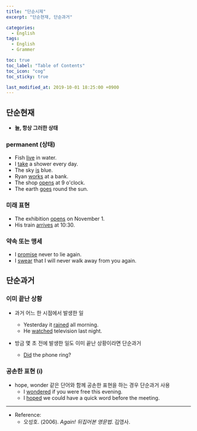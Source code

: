 ```yaml
---
title: "단순시제"
excerpt: "단순현재, 단순과거"

categories:
  - English
tags:
  - English
  - Grammer

toc: true 
toc_label: "Table of Contents" 
toc_icon: "cog"
toc_sticky: true 

last_modified_at: 2019-10-01 18:25:00 +0900
---
```


## 단순현재
* **늘, 항상 그러한 상태**

### permanent (상태)
* Fish <u>live</u> in water.
* I <u>take</u> a shower every day.
* The sky <u>is</u> blue.
* Ryan <u>works</u> at a bank.
* The shop <u>opens</u> at 9 o'clock.
* The earth <u>goes</u> round the sun.

### 미래 표현
* The exhibition <u>opens</u> on November 1.
* His train <u>arrives</u> at 10:30.

### 약속 또는 맹세
* I <u>promise</u> never to lie again.
* I <u>swear</u> that I will never walk away from you again.

## 단순과거
### 이미 끝난 상황
* 과거 어느 한 시점에서 발생한 일
    * Yesterday it <u>rained</u> all morning.
    * He <u>watched</u> television last night.

* 방금 몇 초 전에 발생한 일도 이미 끝난 상황이라면 단순과거
    * <u>Did</u> the phone ring?

### 공손한 표현 (i)
* hope, wonder 같은 단어와 함께 공손한 표현을 하는 경우 단순과거 사용
    * I <u>wondered</u> if you were free this evening.
    * I <u>hoped</u> we could have a quick word before the meeting.

*** 

* Reference: 
    * 오성호. (2006). *Again! 뒤집어본 영문법*. 김영사.
